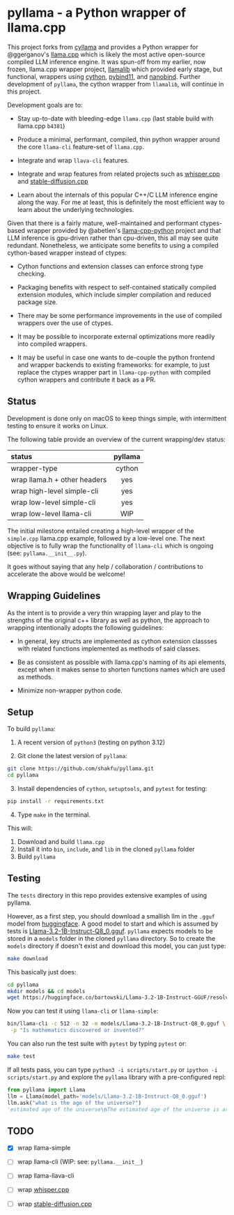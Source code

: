# pyllama - a Python wrapper of llama.cpp

This project forks from [cyllama](https://github.com/shakfu/cyllama) and provides a Python wrapper for @ggerganov's [llama.cpp](https://github.com/ggerganov/llama.cpp) which is likely the most active open-source compiled LLM inference engine. It was spun-off from my earlier, now frozen, llama.cpp wrapper project, [llamalib](https://github.com/shakfu/llamalib)  which provided early stage, but functional, wrappers using [cython](https://github.com/cython/cython), [pybind11](https://github.com/pybind/pybind11), and [nanobind](https://github.com/wjakob/nanobind). Further development of `pyllama`, the cython wrapper from `llamalib`, will continue in this project.

Development goals are to:

- Stay up-to-date with bleeding-edge `llama.cpp` (last stable build with llama.cpp `b4381`)

- Produce a minimal, performant, compiled, thin python wrapper around the core `llama-cli` feature-set of `llama.cpp`.

- Integrate and wrap `llava-cli` features.

- Integrate and wrap features from related projects such as [whisper.cpp](https://github.com/ggerganov/whisper.cpp) and [stable-diffusion.cpp](https://github.com/leejet/stable-diffusion.cpp)

- Learn about the internals of this popular C++/C LLM inference engine along the way. For me at least, this is definitely the most efficient way to learn about the underlying technologies.

Given that there is a fairly mature, well-maintained and performant ctypes-based wrapper provided by @abetlen's [llama-cpp-python](https://github.com/abetlen/llama-cpp-python) project and that LLM inference is gpu-driven rather than cpu-driven, this all may see quite redundant. Nonetheless, we anticipate some benefits to using a compiled cython-based wrapper instead of ctypes:

- Cython functions and extension classes can enforce strong type checking.

- Packaging benefits with respect to self-contained statically compiled extension modules, which include simpler compilation and reduced package size.

- There may be some performance improvements in the use of compiled wrappers over the use of ctypes.

- It may be possible to incorporate external optimizations more readily into compiled wrappers.

- It may be useful in case one wants to de-couple the python frontend and wrapper backends to existing frameworks: for example, to just replace the ctypes wrapper part in `llama-cpp-python` with compiled cython wrappers and contribute it back as a PR.

## Status

Development is done only on macOS to keep things simple, with intermittent testing to ensure it works on Linux. 

The following table provide an overview of the current wrapping/dev status:

| status                       | pyllama       |
| :--------------------------- | :-----------: |
| wrapper-type                 | cython        |
| wrap llama.h + other headers | yes           |
| wrap high-level simple-cli   | yes           |
| wrap low-level simple-cli    | yes           |
| wrap low-level llama-cli     | WIP           |
  
The initial milestone entailed creating a high-level wrapper of the `simple.cpp` llama.cpp example, followed by a low-level one. The next objective is to fully wrap the functionality of `llama-cli` which is ongoing (see: `pyllama.__init__.py`).

It goes without saying that any help / collaboration / contributions to accelerate the above would be welcome!

## Wrapping Guidelines

As the intent is to provide a very thin wrapping layer and play to the strengths of the original c++ library as well as python, the approach to wrapping intentionally adopts the following guidelines:

- In general, key structs are implemented as cython extension classses with related functions implemented as methods of said classes.

- Be as consistent as possible with llama.cpp's naming of its api elements, except when it makes sense to shorten functions names which are used as methods.

- Minimize non-wrapper python code.

## Setup

To build `pyllama`:

1. A recent version of `python3` (testing on python 3.12)

2. Git clone the latest version of `pyllama`:

 ```sh
 git clone https://github.com/shakfu/pyllama.git
 cd pyllama
 ```

3. Install dependencies of `cython`, `setuptools`, and `pytest` for testing:

 ```sh
 pip install -r requirements.txt
 ```

4. Type `make` in the terminal.

This will:

1. Download and build `llama.cpp`
2. Install it into `bin`, `include`, and `lib` in the cloned `pyllama` folder
3. Build `pyllama`

## Testing

The `tests` directory in this repo provides extensive examples of using pyllama.

However, as a first step, you should download a smallish llm in the `.gguf` model from [huggingface](https://huggingface.co/models?search=gguf). A good model to start and which is assumed by tests is [Llama-3.2-1B-Instruct-Q8_0.gguf](https://huggingface.co/bartowski/Llama-3.2-1B-Instruct-GGUF/resolve/main/Llama-3.2-1B-Instruct-Q8_0.gguf). `pyllama` expects models to be stored in a `models` folder in the cloned `pyllama` directory. So to create the `models` directory if doesn't exist and download this model, you can just type:

```sh
make download
```

This basically just does:

```sh
cd pyllama
mkdir models && cd models
wget https://huggingface.co/bartowski/Llama-3.2-1B-Instruct-GGUF/resolve/main/Llama-3.2-1B-Instruct-Q8_0.gguf 
```

Now you can test it using `llama-cli` or `llama-simple`:

```sh
bin/llama-cli -c 512 -n 32 -m models/Llama-3.2-1B-Instruct-Q8_0.gguf \
 -p "Is mathematics discovered or invented?"
```

You can also run the test suite with `pytest` by typing `pytest` or:

```sh
make test
```

If all tests pass, you can type `python3 -i scripts/start.py` or `ipython -i scripts/start.py` and explore the `pyllama` library with a pre-configured repl:

```python
from pyllama import Llama
llm = Llama(model_path='models/Llama-3.2-1B-Instruct-Q8_0.gguf')
llm.ask("what is the age of the universe?")
'estimated age of the universe\nThe estimated age of the universe is around 13.8 billion years'
```


## TODO

- [x] wrap llama-simple

- [ ] wrap llama-cli (WIP: see: `pyllama.__init__`)

- [ ] wrap llama-llava-cli

- [ ] wrap [whisper.cpp](https://github.com/ggerganov/whisper.cpp)

- [ ] wrap [stable-diffusion.cpp](https://github.com/leejet/stable-diffusion.cpp)
